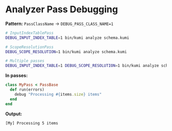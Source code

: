 # Analyzer Pass Debugging

**Pattern:** `PassClassName` → `DEBUG_PASS_CLASS_NAME=1`

```bash
# InputIndexTablePass
DEBUG_INPUT_INDEX_TABLE=1 bin/kumi analyze schema.kumi

# ScopeResolutionPass  
DEBUG_SCOPE_RESOLUTION=1 bin/kumi analyze schema.kumi

# Multiple passes
DEBUG_INPUT_INDEX_TABLE=1 DEBUG_SCOPE_RESOLUTION=1 bin/kumi analyze schema.kumi
```

**In passes:**
```ruby
class MyPass < PassBase
  def run(errors)
    debug "Processing #{items.size} items"
  end
end
```

**Output:**
```
[My] Processing 5 items
```